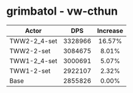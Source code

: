 # grimbatol - vw-cthun
| Actor | DPS | Increase |
|---|:---:|:---:|
|TWW2-2_4-set|3328966|16.57%|
|TWW2-2-set|3084675|8.01%|
|TWW1-2_4-set|3000691|5.07%|
|TWW1-2-set|2922107|2.32%|
|Base|2855826|0.00%|
